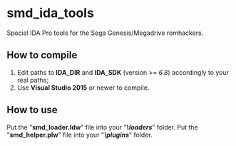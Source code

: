 # smd_ida_tools
Special IDA Pro tools for the Sega Genesis/Megadrive romhackers.

## How to compile
1. Edit paths to **IDA_DIR** and **IDA_SDK** (version >= *6.8*) accordingly to your real paths;
2. Use **Visual Studio 2015** or newer to compile.

## How to use
Put the "**smd_loader.ldw**" file into your "***<IDA>\loaders***" folder. Put the "**smd_helper.plw**" file into your "***<IDA>\plugins***" folder. 
